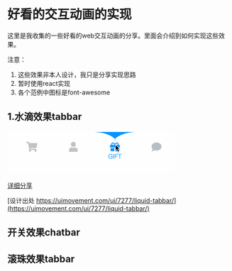 # 好看的交互动画的实现

这里是我收集的一些好看的web交互动画的分享。里面会介绍到如何实现这些效果。

注意：
  1. 这些效果非本人设计，我只是分享实现思路
  2. 暂时使用react实现
  3. 各个范例中图标是font-awesome

## 1.水滴效果tabbar
![Image](./images/liquid-tabbar/liquid-tabbar.gif)

[详细分享](./src/components/liquid-tabbar/README.md)

[设计出处 https://uimovement.com/ui/7277/liquid-tabbar/](https://uimovement.com/ui/7277/liquid-tabbar/)


## 开关效果chatbar

## 滚珠效果tabbar